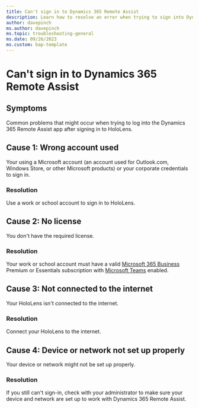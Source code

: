 ```yaml
---
title: Can't sign in to Dynamics 365 Remote Assist 
description: Learn how to resolve an error when trying to sign into Dynamics 365 Remote Assist
author: davepinch
ms.author: davepinch
ms.topic: troubleshooting-general 
ms.date: 09/26/2023
ms.custom: bap-template
---
```


# Can't sign in to Dynamics 365 Remote Assist

## Symptoms

Common problems that might occur when trying to log into the Dynamics 365 Remote Assist app after signing in to HoloLens.

## Cause 1: Wrong account used

Your using a Microsoft account (an account used for Outlook.com, Windows Store, or other Microsoft products) or your corporate credentials to sign in.

### Resolution

Use a work or school account to sign in to HoloLens.

## Cause 2: No license

You don't have the required license.

### Resolution

Your work or school account must have a valid [Microsoft 365 Business](https://products.office.com/business/office) Premium or Essentials subscription with [Microsoft Teams](https://products.office.com/microsoft-teams/group-chat-software) enabled.

## Cause 3: Not connected to the internet

Your HoloLens isn't connected to the internet.

### Resolution

Connect your HoloLens to the internet.

## Cause 4: Device or network not set up properly

Your device or network might not be set up properly.

### Resolution

If you still can't sign-in, check with your administrator to make sure your device and network are set up to work with Dynamics 365 Remote Assist.